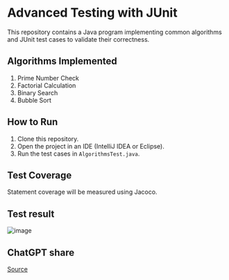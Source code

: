 # Advanced Testing with JUnit

This repository contains a Java program implementing common algorithms and JUnit test cases to validate their correctness.

## Algorithms Implemented
1. Prime Number Check
2. Factorial Calculation
3. Binary Search
4. Bubble Sort

## How to Run
1. Clone this repository.
2. Open the project in an IDE (IntelliJ IDEA or Eclipse).
3. Run the test cases in `AlgorithmsTest.java`.

## Test Coverage
Statement coverage will be measured using Jacoco.
## Test result
![image](https://github.com/user-attachments/assets/4ba7b910-4787-40a9-8dcc-5ed0824f1ea6)

## ChatGPT share
[Source](https://chatgpt.com/share/677ce258-cc98-8000-ae88-09fea63d3f01)
